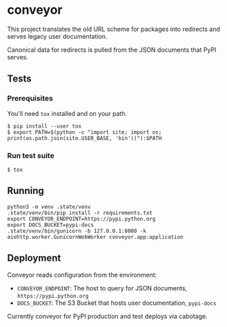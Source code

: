 # conveyor

This project translates the old URL scheme for packages into redirects and serves legacy user documentation.

Canonical data for redirects is pulled from the JSON documents that PyPI serves.

## Tests

### Prerequisites

You'll need `tox` installed and on your path.

```shell
$ pip install --user tox
$ export PATH=$(python -c "import site; import os; print(os.path.join(site.USER_BASE, 'bin'))"):$PATH
```

### Run test suite
```
$ tox
```

## Running

```shell
python3 -m venv .state/venv
.state/venv/bin/pip install -r requirements.txt
export CONVEYOR_ENDPOINT=https://pypi.python.org
export DOCS_BUCKET=pypi-docs
.state/venv/bin/gunicorn -b 127.0.0.1:8000 -k aiohttp.worker.GunicornWebWorker conveyor.app:application
```

## Deployment

Conveyor reads configuration from the environment:

- `CONVEYOR_ENDPOINT`: The host to query for JSON documents, `https://pypi.python.org`
- `DOCS_BUCKET`: The S3 Bucket that hosts user documentation, `pypi-docs`

Currently conveyor for PyPI production and test deploys via cabotage.
